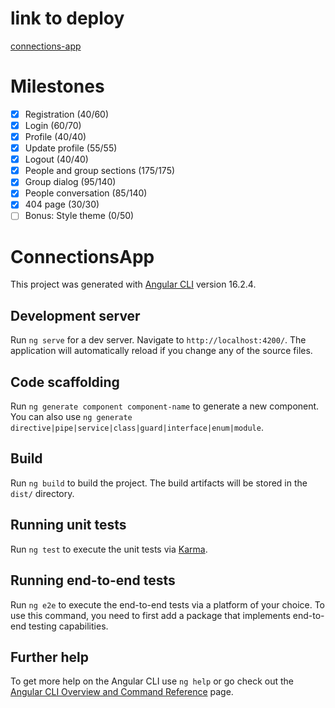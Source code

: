 # link to deploy

[connections-app](https://rolling-scopes-school.github.io/marigza-ANGULAR2023Q4/connections-app/)

# Milestones

- [x] Registration (40/60)
- [x] Login (60/70)
- [x] Profile (40/40)
- [x] Update profile (55/55)
- [x] Logout (40/40)
- [x] People and group sections (175/175)
- [x] Group dialog (95/140)
- [x] People conversation (85/140)
- [x] 404 page (30/30)
- [ ] Bonus: Style theme (0/50)

# ConnectionsApp

This project was generated with [Angular CLI](https://github.com/angular/angular-cli) version 16.2.4.

## Development server

Run `ng serve` for a dev server. Navigate to `http://localhost:4200/`. The application will automatically reload if you change any of the source files.

## Code scaffolding

Run `ng generate component component-name` to generate a new component. You can also use `ng generate directive|pipe|service|class|guard|interface|enum|module`.

## Build

Run `ng build` to build the project. The build artifacts will be stored in the `dist/` directory.

## Running unit tests

Run `ng test` to execute the unit tests via [Karma](https://karma-runner.github.io).

## Running end-to-end tests

Run `ng e2e` to execute the end-to-end tests via a platform of your choice. To use this command, you need to first add a package that implements end-to-end testing capabilities.

## Further help

To get more help on the Angular CLI use `ng help` or go check out the [Angular CLI Overview and Command Reference](https://angular.io/cli) page.
